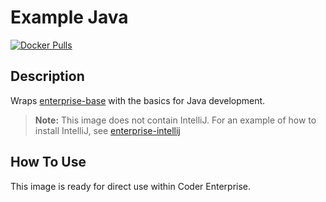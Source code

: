 # Example Java

[![Docker Pulls](https://img.shields.io/docker/pulls/codercom/enterprise-java?label=codercom%2Fenterprise-java)](https://hub.docker.com/r/codercom/enterprise-java)

## Description

Wraps [enterprise-base](../base/README.md) with the basics for Java development.

> **Note:** This image does not contain IntelliJ. For an example of how to
> install IntelliJ, see [enterprise-intellij](../../deprecated/intellij/README.md)

## How To Use

This image is ready for direct use within Coder Enterprise.
